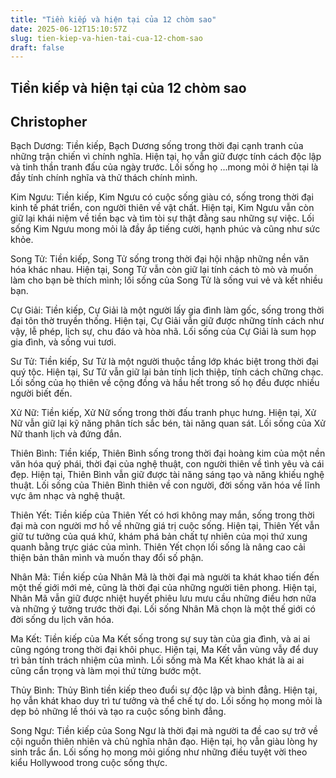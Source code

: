 ```yaml
---
title: "Tiền kiếp và hiện tại của 12 chòm sao"
date: 2025-06-12T15:10:57Z
slug: tien-kiep-va-hien-tai-cua-12-chom-sao
draft: false
---
```


## Tiền kiếp và hiện tại của 12 chòm sao

## Christopher

Bạch Dương: Tiền kiếp, Bạch Dương sống trong thời đại cạnh tranh của những trận chiến vì chính nghĩa. Hiện tại, họ vẫn giữ được tính cách độc lập và tinh thần tranh đấu của ngày trước. Lối sống họ ...mong mỏi ở hiện tại là đầy tính chính nghĩa và thử thách chính mình.
 
Kim Ngưu: Tiền kiếp, Kim Ngưu có cuộc sống giàu có, sống trong thời đại kinh tế phát triển, con người thiên về vật chất. Hiện tại, Kim Ngưu vẫn còn giữ lại khái niệm về tiền bạc và tìm tòi sự thật đằng sau những sự việc. Lối sống Kim Ngưu mong mỏi là đầy ắp tiếng cười, hạnh phúc và cũng như sức khỏe.
 
Song Tử: Tiền kiếp, Song Tử sống trong thời đại hội nhập những nền văn hóa khác nhau. Hiện tại, Song Tử vẫn còn giữ lại tính cách tò mò và muốn làm cho bạn bè thích mình; lối sống của Song Tử là sống vui vẻ và kết nhiều bạn.
 
Cự Giải: Tiền kiếp, Cự Giải là một người lấy gia đình làm gốc, sống trong thời đại tôn thờ truyền thống. Hiện tại, Cự Giải vẫn giữ được những tính cách như vậy, lễ phép, lịch sự, chu đáo và hòa nhã. Lối sống của Cự Giải là sum họp gia đình, và sống vui tươi.
 
Sư Tử: Tiền kiếp, Sư Tử là một người thuộc tầng lớp khác biệt trong thời đại quý tộc. Hiện tại, Sư Tử vẫn giữ lại bản tính lịch thiệp, tính cách chững chạc. Lối sống của họ thiên về cộng đồng và hầu hết trong số họ đều được nhiều người biết đến.
 
Xử Nữ: Tiền kiếp, Xử Nữ sống trong thời đấu tranh phục hưng. Hiện tại, Xử Nữ vẫn giữ lại kỹ năng phân tích sắc bén, tài năng quan sát. Lối sống của Xử Nữ thanh lịch và đứng đắn.
 
Thiên Bình: Tiền kiếp, Thiên Bình sống trong thời đại hoàng kim của một nền văn hóa quý phái, thời đại của nghệ thuật, con người thiên về tình yêu và cái đẹp. Hiện tại, Thiên Bình vẫn giữ được tài năng sáng tạo và năng khiếu nghệ thuật. Lối sống của Thiên Bình thiên về con người, đời sống văn hóa về lĩnh vực âm nhạc và nghệ thuật.
 
Thiên Yết: Tiền kiếp của Thiên Yết có hơi không may mắn, sống trong thời đại mà con người mơ hồ về những giá trị cuộc sống. Hiện tại, Thiên Yết vẫn giữ tư tưởng của quá khứ, khám phá bản chất tự nhiên của mọi thứ xung quanh bằng trực giác của mình. Thiên Yết chọn lối sống là nâng cao cải thiện bản thân mình và muốn thay đổi số phận.
 
Nhân Mã: Tiền kiếp của Nhân Mã là thời đại mà người ta khát khao tiến đến một thế giới mới mẻ, cũng là thời đại của những người tiên phong. Hiện tại, Nhân Mã vẫn giữ được nhiệt huyết phiêu lưu mưu cầu những điều hơn nữa và những ý tưởng trước thời đại. Lối sống Nhân Mã chọn là một thế giới có đời sống du lịch văn hóa.
 
Ma Kết: Tiền kiếp của Ma Kết sống trong sự suy tàn của gia đình, và ai ai cũng ngóng trong thời đại khôi phục. Hiện tại, Ma Kết vẫn vùng vẫy để duy trì bản tính trách nhiệm của mình. Lối sống mà Ma Kết khao khát là ai ai cũng cẩn trọng và làm mọi thứ từng bước một.
 
Thủy Bình: Thủy Bình tiền kiếp theo đuổi sự độc lập và bình đẳng. Hiện tại, họ vẫn khát khao duy trì tư tưởng và thể chế tự do. Lối sống họ mong mỏi là dẹp bỏ những lề thói và tạo ra cuộc sống bình đẳng.
 
Song Ngư: Tiền kiếp của Song Ngư là thời đại mà người ta đề cao sự trở về cội nguồn thiên nhiên và chủ nghĩa nhân đạo. Hiện tại, họ vẫn giàu lòng hy sinh trắc ẩn. Lối sống họ mong mỏi giống như những điều tuyệt vời theo kiểu Hollywood trong cuộc sống thực.